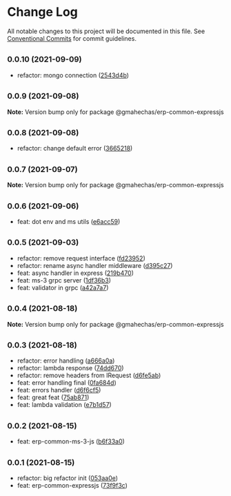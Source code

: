 # Change Log

All notable changes to this project will be documented in this file.
See [Conventional Commits](https://conventionalcommits.org) for commit guidelines.

## <small>0.0.10 (2021-09-09)</small>

* refactor: mongo connection ([2543d4b](https://github.com/gmahechas/erp/commit/2543d4b))





## <small>0.0.9 (2021-09-08)</small>

**Note:** Version bump only for package @gmahechas/erp-common-expressjs





## <small>0.0.8 (2021-09-08)</small>

* refactor: change default error ([3665218](https://github.com/gmahechas/erp/commit/3665218))





## <small>0.0.7 (2021-09-07)</small>

**Note:** Version bump only for package @gmahechas/erp-common-expressjs





## <small>0.0.6 (2021-09-06)</small>

* feat: dot env and ms utils ([e6acc59](https://github.com/gmahechas/erp/commit/e6acc59))





## <small>0.0.5 (2021-09-03)</small>

* refactor: remove request interface ([fd23952](https://github.com/gmahechas/erp/commit/fd23952))
* refactor: rename async handler middleware ([d395c27](https://github.com/gmahechas/erp/commit/d395c27))
* feat: async handler in express ([219b470](https://github.com/gmahechas/erp/commit/219b470))
* feat: ms-3 grpc server ([1df36b3](https://github.com/gmahechas/erp/commit/1df36b3))
* feat: validator in grpc ([a42a7a7](https://github.com/gmahechas/erp/commit/a42a7a7))





## <small>0.0.4 (2021-08-18)</small>

**Note:** Version bump only for package @gmahechas/erp-common-expressjs





## <small>0.0.3 (2021-08-18)</small>

* refactor: error handling ([a666a0a](https://github.com/gmahechas/erp/commit/a666a0a))
* refactor: lambda response ([74dd670](https://github.com/gmahechas/erp/commit/74dd670))
* refactor: remove headers from IRequest ([d6fe5ab](https://github.com/gmahechas/erp/commit/d6fe5ab))
* feat: error handling final ([0fa684d](https://github.com/gmahechas/erp/commit/0fa684d))
* feat: errors handler ([d6f6cf5](https://github.com/gmahechas/erp/commit/d6f6cf5))
* feat: great feat ([75ab871](https://github.com/gmahechas/erp/commit/75ab871))
* feat: lambda validation ([e7b1d57](https://github.com/gmahechas/erp/commit/e7b1d57))





## <small>0.0.2 (2021-08-15)</small>

* feat: erp-common-ms-3-js ([b6f33a0](https://github.com/gmahechas/erp/commit/b6f33a0))





## <small>0.0.1 (2021-08-15)</small>

* refactor: big refactor init ([053aa0e](https://github.com/gmahechas/erp/commit/053aa0e))
* feat: erp-common-expressjs ([73f9f3c](https://github.com/gmahechas/erp/commit/73f9f3c))
